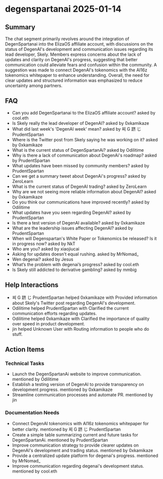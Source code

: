 # degenspartanai 2025-01-14

## Summary
The chat segment primarily revolves around the integration of DegenSpartanai into the ElizaOS affiliate account, with discussions on the status of DegenAI's development and communication issues regarding its lead developer, Skely. Members express concerns about the lack of updates and clarity on DegenAI's progress, suggesting that better communication could alleviate fears and confusion within the community. A suggestion was made to connect DegenAI's tokenomics with the AI16z tokenomics whitepaper to enhance understanding. Overall, the need for clear updates and structured information was emphasized to reduce uncertainty among partners.

## FAQ
- Can you add DegenSpartanai to the ElizaOS affiliate account? asked by cool.eth
- Is Skely really the lead developer of DegenAI? asked by 0xkamikaze
- What did last week's 'DegenAI week' mean? asked by 찌 G 跻 じ PrudentSpartan
- Where is the Twitter post from Skely saying he was working on it? asked by 0xkamikaze
- What is the current status of DegenSpartanAi? asked by Odilitime
- Why is there a lack of communication about DegenAi's roadmap? asked by PrudentSpartan
- What updates have been missed by community members? asked by PrudentSpartan
- Can we get a summary tweet about DegenAi's progress? asked by ZeroLearn
- What is the current status of DegenAI trading? asked by ZeroLearn
- Why are we not seeing more reliable information about DegenAI? asked by 0xkamikaze
- Do you think our communications have improved recently? asked by Odilitime
- What updates have you seen regarding DegenAI? asked by PrudentSpartan
- Is there a test version of DegenAI available? asked by 0xkamikaze
- What are the leadership issues affecting DegenAI? asked by PrudentSpartan
- When will Degenspartan's White Paper or Tokenomics be released? Is it in progress now? asked by NkT
- Who are you? asked by xiaojiucai
- Asking for updates doesn't equal rushing. asked by MrNomad_
- Wen degenai? asked by Jesus
- What’s the problem with degenai’s progress? asked by cool.eth
- Is Skely still addicted to derivative gambling? asked by mmbig

## Help Interactions
- 찌 G 跻 じ PrudentSpartan helped 0xkamikaze with Provided information about Skely's Twitter post regarding DegenAI's development.
- Odilitime helped PrudentSpartan with Clarified the current communication efforts regarding updates.
- Odilitime helped 0xkamikaze with Clarified the importance of quality over speed in product development.
- jin helped Unknown User with Routing information to people who do stuff.

## Action Items

### Technical Tasks
- Launch the DegenSpartanAi website to improve communication. mentioned by Odilitime
- Establish a testing version of DegenAI to provide transparency on development progress. mentioned by 0xkamikaze
- Streamline communication processes and automate PR. mentioned by jin

### Documentation Needs
- Connect DegenAI tokenomics with AI16z tokenomics whitepaper for better clarity. mentioned by 찌 G 跻 じ PrudentSpartan
- Create a simple table summarizing current and future tasks for DegenSpartanAi. mentioned by PrudentSpartan
- Improve communication strategy to provide clearer updates on DegenAI's development and trading status. mentioned by 0xkamikaze
- Provide a centralized update platform for degenai's progress. mentioned by MrNomad_
- Improve communication regarding degenai's development status. mentioned by cool.eth